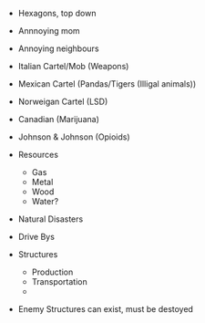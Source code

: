 * Hexagons, top down

* Annnoying mom
* Annoying neighbours

* Italian Cartel/Mob (Weapons)
* Mexican Cartel (Pandas/Tigers (Illigal animals))
* Norweigan Cartel (LSD)
* Canadian (Marijuana)
* Johnson & Johnson (Opioids)

* Resources
	* Gas
	* Metal
	* Wood
	* Water?	



* Natural Disasters
* Drive Bys
* Structures
	* Production
	* Transportation
	*
* Enemy Structures can exist, must be destoyed
